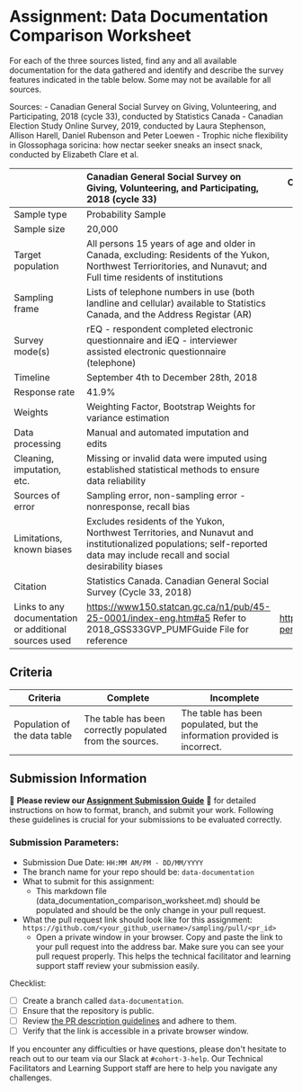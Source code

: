 # Assignment: Data Documentation Comparison Worksheet

For each of the three sources listed, find any and all available documentation for the data gathered and identify and describe the survey features indicated in the table below. Some may not be available for all sources.

Sources: - Canadian General Social Survey on Giving, Volunteering, and Participating, 2018 (cycle 33), conducted by Statistics Canada - Canadian Election Study Online Survey, 2019, conducted by Laura Stephenson, Allison Harell, Daniel Rubenson and Peter Loewen - Trophic niche flexibility in Glossophaga soricina: how nectar seeker sneaks an insect snack, conducted by Elizabeth Clare et al.

|                                                       | Canadian General Social Survey on Giving, Volunteering, and Participating, 2018 (cycle 33) | Canadian Election Study Online Survey, 2019 | Trophic niche flexibility in Glossophaga soricina: how nectar seeker sneaks an insect snack |
|----------------|:--------------------|----------------|---------------------|
| Sample type                                           | Probability Sample                                                                                           |                                             |                                                                                             |
| Sample size                                           | 20,000                                                                                           |                                             |                                                                                             |
| Target population                                     | All persons 15 years of age and older in Canada, excluding: Residents of the Yukon, Northwest Terrioritories, and Nunavut; and Full time residents of institutions |                                             |                                                                                             |
| Sampling frame                                        | Lists of telephone numbers in use (both landline and cellular) available to Statistics Canada, and the Address Registar (AR) |                                             |                                                                                             |
| Survey mode(s)                                        | rEQ - respondent completed electronic questionnaire and iEQ - interviewer assisted electronic questionnaire (telephone) |                                             |                                                                                             |
| Timeline                                              | September 4th to December 28th, 2018                                                                                           |                                             |                                                                                             |
| Response rate                                         | 41.9%                                                                                           |                                             |                                                                                             |
| Weights                                               |  Weighting Factor, Bootstrap Weights for variance estimation                                                                                          |                                             |                                                                                             |
| Data processing                                       | Manual and automated imputation and edits                                                                                              |                                             |                                                                                             |
| Cleaning, imputation, etc.                            | Missing or invalid data were imputed using established statistical methods to ensure data reliability                                                                                            |                                             |                                                                                             |
| Sources of error                                      | Sampling error, non-sampling error - nonresponse, recall bias                                                                                           |                                             |                                                                                             |
| Limitations, known biases                             | Excludes residents of the Yukon, Northwest Territories, and Nunavut and institutionalized populations; self-reported data may include recall and social desirability biases                                                                                           |                                             |                                                                                             |
| Citation                                              | Statistics  Canada. Canadian General Social Survey (Cycle 33, 2018)                                                                                           |                                             |                                                                                             |
| Links to any documentation or additional sources used |  https://www150.statcan.gc.ca/n1/pub/45-25-0001/index-eng.htm#a5 Refer to 2018_GSS33GVP_PUMFGuide File for reference | https://dataverse.harvard.edu/dataset.xhtml?persistentId=doi:10.7910/DVN/DUS88V   |  https://besjournals.onlinelibrary.wiley.com/doi/epdf/10.1111/1365-2435.12192      |

## Criteria

|Criteria|Complete|Incomplete|
|--------|----|----|
|Population of the data table|The table has been correctly populated from the sources.|The table has been populated, but the information provided is incorrect.|

## Submission Information

🚨 **Please review our [Assignment Submission Guide](https://github.com/UofT-DSI/onboarding/blob/main/onboarding_documents/submissions.md)** 🚨 for detailed instructions on how to format, branch, and submit your work. Following these guidelines is crucial for your submissions to be evaluated correctly.

### Submission Parameters:
* Submission Due Date: `HH:MM AM/PM - DD/MM/YYYY`
* The branch name for your repo should be: `data-documentation`
* What to submit for this assignment:
     * This markdown file (data_documentation_comparison_worksheet.md) should be populated and should be the only change in your pull request.
* What the pull request link should look like for this assignment: `https://github.com/<your_github_username>/sampling/pull/<pr_id>`
     * Open a private window in your browser. Copy and paste the link to your pull request into the address bar. Make sure you can see your pull request properly. This helps the technical facilitator and learning support staff review your submission easily.

Checklist:
- [ ] Create a branch called `data-documentation`.
- [ ] Ensure that the repository is public.
- [ ] Review [the PR description guidelines](https://github.com/UofT-DSI/onboarding/blob/main/onboarding_documents/submissions.md#guidelines-for-pull-request-descriptions) and adhere to them.
- [ ] Verify that the link is accessible in a private browser window.

If you encounter any difficulties or have questions, please don't hesitate to reach out to our team via our Slack at `#cohort-3-help`. Our Technical Facilitators and Learning Support staff are here to help you navigate any challenges.
